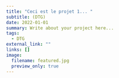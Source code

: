 ```yaml
---
title: "Ceci est le projet 1... "
subtitle: (DTG)
date: 2022-01-01
summary: Write about your project here...
tags:
  - DTG
external_link: ""
links: []
image:
  filename: featured.jpg
  preview_only: true
---
```

